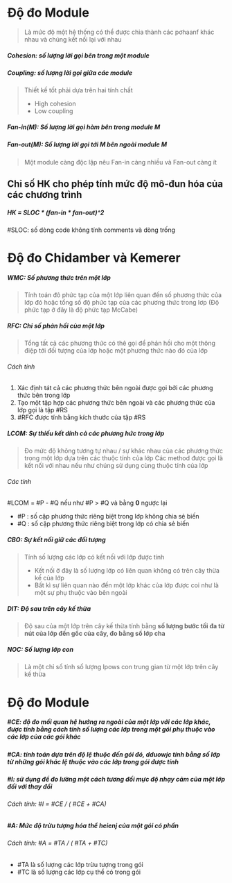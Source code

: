 # Độ đo Module
>Là mức độ một hệ thống có thể được chia thành các pơhaanf khác nhau và chúng kết nối lại với nhau
##### Cohesion: số lượng lời gọi bên trong một module
##### Coupling: số lượng lời gọi giữa các module
>Thiết kế tốt phải dựa trên hai tính chất
>- High cohesion
>- Low coupling

##### Fan-in(M): Số lượng lời gọi hàm bên trong module M
##### Fan-out(M): Số lượng lời gọi tới M bên ngoài module M
> Một module càng độc lập nêu Fan-in càng nhiều và Fan-out càng ít

## Chỉ số HK cho phép tính mức độ mô-đun hóa của các chương trình
##### HK = SLOC * (fan-in * fan-out)^2
#SLOC: số dòng code không tính comments và dòng trống

# Độ đo Chidamber và Kemerer
##### WMC: Số phương thức trên một lớp
>Tính toán đô phức tạp của một lớp liên quan đến số phương thức của lớp đó hoặc tổng số độ phức tạp của các phương thức trong lơp (Độ phức tạp ở đây là độ phức tạp McCabe)

##### RFC: Chỉ số phản hồi của một lớp
>Tổng tất cả các phương thức có thê gọi để phản hồi cho một thông điệp tới đối tượng của lớp hoặc một phương thức nào đó của lớp

###### Cách tính
1. Xác định tát cả các phương thức bên ngoài được gọi bởi các phương thức bên trong lớp
2. Tạo một tập hợp các phương thức bên ngoài và các phương thức của lớp gọi là tập #RS 
3. #RFC được tính bằng kích thước của tập #RS

##### LCOM: Sự thiếu kết dính cả các phương hức trong lớp
>Đo mức độ không tương tự nhau / sự khác nhau của các phương thức trong một lớp dựa trên các thuộc tính của lớp
>Các method được gọi là kết nối với nhau nếu như chúng sử dụng cùng thuộc tính của lớp
###### Các tính
#LCOM = #P - #Q nếu như #P > #Q và bằng **0** ngược lại
- #P : số cặp phương thức riêng biệt trong lớp không chia sẻ biến
- #Q : số cặp phương thức riêng biệt trong lớp có chia sẻ biến

##### CBO: Sự kết nối giữ các đối tượng
>Tính số lượng các lớp có kết nối với lớp được tính
>- Kết nối ở đây là số lượng lớp có liên quan không có trên cây thừa kế của lớp
>- Bất kì sự liên quan nào đến một lớp khác của lớp được coi như là một sự phụ thuộc vào bên ngoài
##### DIT: Độ sau trên cây kế thừa
>Độ sau của một lớp trên cây kế thừa tính bằng **số lượng bước tối đa từ nút của lớp đến gốc của cây, đo bằng số lớp cha**

##### NOC: Số lượng lớp con
>Là một chỉ số tính số lượng lpows con trung gian từ một lớp trên cây kế thừa


# Độ đo Module
##### #CE: độ đo mối quan hệ hướng ra ngoài của một lớp với các lớp khác, **được tính bằng cách tính số lượng các lớp trong một gói phụ thuộc vào các lớp của các gói khác**

##### #CA: tính toán dựa trên độ lệ thuộc đến gói đó, **dduowjc tính bằng số lớp từ những gói khác lệ thuộc vào các lớp trong gói được tính**

##### #I: sử dụng để đo lường một cách tương đối mực độ nhạy cảm của một lớp đối với thay đổi
###### Cách tính: #I = #CE / ( #CE + #CA)

##### #A: Mức độ trừu tượng hóa thể heienj của một gói có phần
###### Cách tính: #A = #TA / ( #TA + #TC)
- #TA là số lượng các lớp trừu tượng trong gói
- #TC là số lượng các lớp cụ thể có trong gói


